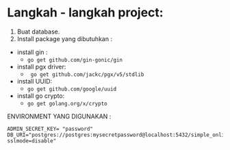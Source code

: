# Langkah - langkah project:

1. Buat database.
2. Install package yang dibutuhkan :

- install gin :
  - `go get github.com/gin-gonic/gin `
- install pgx driver:
  - ` go get github.com/jackc/pgx/v5/stdlib`
- install UUID:
  - `go get github.com/google/uuid`
- install go crypto:
  - `go get golang.org/x/crypto`

ENVIRONMENT YANG DIGUNAKAN :

```
ADMIN_SECRET_KEY= "password"
DB_URI="postgres://postgres:mysecretpassword@localhost:5432/simple_online_shop?sslmode=disable"
```
